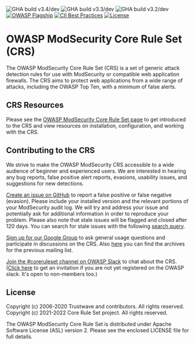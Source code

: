 ![GHA build v3.4/dev](https://github.com/coreruleset/coreruleset/workflows/Regression%20Tests/badge.svg?branch=v3.4%2Fdev)
![GHA build v3.3/dev](https://github.com/coreruleset/coreruleset/workflows/Regression%20Tests/badge.svg?branch=v3.3%2Fdev)
![GHA build v3.2/dev](https://github.com/coreruleset/coreruleset/workflows/Regression%20Tests/badge.svg?branch=v3.2%2Fdev)
[![OWASP Flagship](https://img.shields.io/badge/owasp-flagship%20project-38a047.svg)](https://owasp.org/projects/)
[![CII Best Practices](https://bestpractices.coreinfrastructure.org/projects/1390/badge)](https://bestpractices.coreinfrastructure.org/projects/1390)
[![License](https://img.shields.io/badge/License-Apache%202.0-blue.svg)](https://opensource.org/licenses/Apache-2.0)



# OWASP ModSecurity Core Rule Set (CRS)

The OWASP ModSecurity Core Rule Set (CRS) is a set of generic attack detection rules for use with ModSecurity or compatible web application firewalls. The CRS aims to protect web applications from a wide range of attacks, including the OWASP Top Ten, with a minimum of false alerts.

## CRS Resources

Please see the [OWASP ModSecurity Core Rule Set page](https://coreruleset.org/) to get introduced to the CRS and view resources on installation, configuration, and working with the CRS.

## Contributing to the CRS

We strive to make the OWASP ModSecurity CRS accessible to a wide audience of beginner and experienced users. We are interested in hearing any bug reports, false positive alert reports, evasions, usability issues, and suggestions for new detections.

[Create an issue on GitHub](https://github.com/coreruleset/coreruleset/issues) to report a false positive or false negative (evasion). Please include your installed version and the relevant portions of your ModSecurity audit log. We will try and address your issue and potentially ask for additional information in order to reproduce your problem. Please also note that stale issues will be flagged and closed after 120 days. You can search for stale issues with the following [search query](https://github.com/coreruleset/coreruleset/issues?q=label%3A%22Stale+issue%22).

[Sign up for our Google Group](https://groups.google.com/a/owasp.org/forum/#!forum/modsecurity-core-rule-set-project) to ask general usage questions and participate in discussions on the CRS. Also [here](https://lists.owasp.org/pipermail/owasp-modsecurity-core-rule-set/index) you can find the archives for the previous mailing list.

[Join the #coreruleset channel on OWASP Slack](https://owasp.slack.com/) to chat about the CRS. ([Click here](https://owasp-slack.herokuapp.com/) to get an invitation if you are not yet registered on the OWASP slack. It's open to non-members too.)

## License

Copyright (c) 2006-2020 Trustwave and contributors. All rights reserved.
Copyright (c) 2021-2022 Core Rule Set project. All rights reserved.

The OWASP ModSecurity Core Rule Set is distributed under Apache Software License (ASL) version 2. Please see the enclosed LICENSE file for full details.
